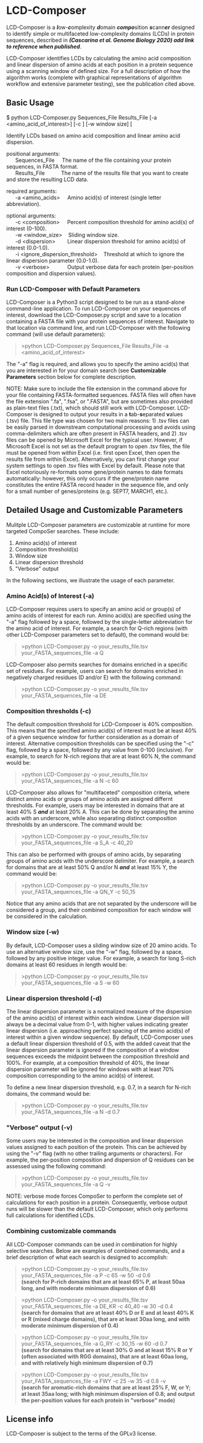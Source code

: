# LCD-Composer
LCD-Composer is a ***l***ow-***c***omplexity ***d***omain ***compo***sition ***s***cann***er*** designed to identify simple or multifaceted low-complexity domains (LCDs) in protein sequences, described in ***(Cascarina et al. Genome Biology 2020) add link to reference when published***.

LCD-Composer identifies LCDs by calculating the amino acid composition and linear dispersion of amino acids at each position in a protein sequence using a scanning window of defined size. For a full description of how the algorithm works (complete with graphical representations of algorithm workflow and extensive parameter testing), see the publication cited above.
<br/>
## Basic Usage
$ python LCD-Composer.py Sequences_File Results_File [-a <amino_acid_of_interest>] [-c <composition threshold>] [-w window size] [

Identify LCDs based on amino acid composition and linear amino acid dispersion.

positional arguments:<br/>
&nbsp;&nbsp;&nbsp;&nbsp;&nbsp;&nbsp;Sequences_File &nbsp;&nbsp;&nbsp;&nbsp;The name of the file containing your protein sequences, in FASTA format.<br/>
&nbsp;&nbsp;&nbsp;&nbsp;&nbsp;&nbsp;Results_File &nbsp;&nbsp;&nbsp;&nbsp;&nbsp;&nbsp;&nbsp;&nbsp;&nbsp;&nbsp;The name of the results file that you want to create and store the resulting LCD data.

required arguments:<br/>
&nbsp;&nbsp;&nbsp;&nbsp;&nbsp;&nbsp;-a <amino_acids> &nbsp;&nbsp;&nbsp;&nbsp;Amino acid(s) of interest (single letter abbreviation).<br/>

optional arguments:<br/>
&nbsp;&nbsp;&nbsp;&nbsp;&nbsp;&nbsp;-c \<composition> &nbsp;&nbsp;&nbsp;&nbsp;Percent composition threshold for amino acid(s) of interest (0-100).<br/>
&nbsp;&nbsp;&nbsp;&nbsp;&nbsp;&nbsp;-w <window_size> &nbsp;&nbsp;&nbsp;Sliding window size.<br/>
&nbsp;&nbsp;&nbsp;&nbsp;&nbsp;&nbsp;-d \<dispersion> &nbsp;&nbsp;&nbsp;&nbsp;&nbsp;&nbsp;&nbsp;Linear dispersion threshold for amino acid(s) of interest (0.0-1.0).<br/>
&nbsp;&nbsp;&nbsp;&nbsp;&nbsp;&nbsp;-i <ignore_dispersion_threshold> &nbsp;&nbsp;&nbsp;Threshold at which to ignore the linear dispersion parameter (0.0-1.0).<br/>
&nbsp;&nbsp;&nbsp;&nbsp;&nbsp;&nbsp;-v \<verbose> &nbsp;&nbsp;&nbsp;&nbsp;&nbsp;&nbsp;&nbsp;&nbsp;&nbsp;&nbsp;&nbsp;Output verbose data for each protein (per-position composition and dispersion values).<br/>

### Run LCD-Composer with Default Parameters
LCD-Composer is a Python3 script designed to be run as a stand-alone command-line application. To run LCD-Composer on your sequences of interest, download the LCD-Composer.py script and save to a location containing a FASTA file with your protein sequences of interest. Navigate to that location via command line, and run LCD-Composer with the following command (will use default parameters):

> \>python LCD-Composer.py Sequences_File Results_File -a <amino_acid_of_interest>

The "-a" flag is required, and allows you to specify the amino acid(s) that you are interested in for your domain search (see **Customizable Parameters** section below for complete description.

NOTE: Make sure to include the file extension in the command above for your file containing FASTA-formatted sequences. FASTA files will often have the file extension ".fa", ".fsa", or ".FASTA", but are sometimes also provided as plain-text files (.txt), which should still work with LCD-Composer. LCD-Composer is designed to output your results in a **t**ab-**s**eparated **v**alues (.tsv) file. This file type was chosen for two main reasons: 1) .tsv files can be easily parsed in downstream computational processing and avoids using comma-delimiters which are often present in FASTA headers, and 2) .tsv files can be opened by Microsoft Excel for the typical user. However, if Microsoft Excel is not set as the default program to open .tsv files, the file must be opened from *within* Excel (i.e. first open Excel, then open the results file from within Excel). Alternatively, you can first change your system settings to open .tsv files with Excel by default. Please note that Excel notoriously re-formats some gene/protein names to date formats automatically: however, this only occurs if the gene/protein name constitutes the entire FASTA record header in the sequence file, and only for a small number of genes/proteins (e.g. SEPT7, MARCH1, etc.).

## Detailed Usage and Customizable Parameters
Mulitple LCD-Composer parameters are customizable at runtime for more targeted CompoSer searches. These include:
1. Amino acid(s) of interest
2. Composition threshold(s)
3. Window size
4. Linear dispersion threshold
5. "Verbose" output

In the following sections, we illustrate the usage of each parameter.
<br/>
### Amino Acid(s) of Interest (-a)
LCD-Composer requires users to specify an amino acid or group(s) of amino acids of interest for each run. Amino acid(s) are specified using the "-a" flag followed by a space, followed by the single-letter abbreviation for the amino acid of interest. For example, a search for Q-rich regions (with other LCD-Composer parameters set to default), the command would be:

> \>python LCD-Composer.py -o your_results_file.tsv your_FASTA_sequences_file -a Q

LCD-Composer also permits searches for domains enriched in a specific set of residues. For example, users can search for domains enriched in negatively charged residues (D and/or E) with the following command:

> \>python LCD-Composer.py -o your_results_file.tsv your_FASTA_sequences_file -a DE

### Composition thresholds (-c)
The default composition threshold for LCD-Composer is 40% composition. This means that the specified amino acid(s) of interest must be at least 40% of a given sequence window for further consideration as a domain of interest. Alternative composition thresholds can be specified using the "-c" flag, followed by a space, followed by any value from 0-100 (inclusive). For example, to search for N-rich regions that are at least 60% N, the command would be:

> \>python LCD-Composer.py -o your_results_file.tsv your_FASTA_sequences_file -a N -c 60

LCD-Composer also allows for "multifaceted" composition criteria, where distinct amino acids or groups of amino acids are assigned differnt thresholds. For example, users may be interested in domains that are at least 40% S ***and*** at least 20% A. This can be done by separating the amino acids with an underscore, while also separating distinct composition thresholds by an underscore. The command would be:

> \>python LCD-Composer.py -o your_results_file.tsv your_FASTA_sequences_file -a S_A -c 40_20

This can also be performed with groups of amino acids, by separating groups of amino acids with the underscore delimiter. For example, a search for domains that are at least 50% Q and/or N ***and*** at least 15% Y, the command would be:

> \>python LCD-Composer.py -o your_results_file.tsv your_FASTA_sequences_file -a QN_Y -c 50_15

Notice that any amino acids that are not separated by the underscore will be considered a group, and their combined composition for each window will be considered in the calculation.

### Window size (-w)
By default, LCD-Composer uses a sliding window size of 20 amino acids. To use an alternative window size, use the "-w" flag, followed by a space, followed by any positive integer value. For example, a search for long S-rich domains at least 60 residues in length would be:

> \>python LCD-Composer.py -o your_results_file.tsv your_FASTA_sequences_file -a S -w 60

### Linear dispersion threshold (-d)
The linear dispersion parameter is a normalized measure of the dispersion of the amino acid(s) of interest within each window. Linear dispersion will always be a decimal value from 0-1, with higher values indicating greater linear dispersion (i.e. approaching perfect spacing of the amino acid(s) of interest within a given window sequence). By default, LCD-Composer uses a default linear dispersion threshold of 0.5, with the added caveat that the linear dispersion parameter is ignored if the composition of a window sequences exceeds the midpoint between the composition threshold and 100%. For example, at a composition threshold of 40%, the linear dispersion parameter will be ignored for windows with at least 70% composition corresponding to the amino acid(s) of interest.

To define a new linear dispersion threshold, e.g. 0.7, in a search for N-rich domains, the command would be:

> \>python LCD-Composer.py -o your_results_file.tsv your_FASTA_sequences_file -a N -d 0.7

### "Verbose" output (-v)
Some users may be interested in the composition and linear dispersion values assigned to each position of the protein. This can be achieved by using the "-v" flag (with no other trailing arguments or characters). For example, the per-position composition and dispersion of Q residues can be assessed using the following command:

> \>python LCD-Composer.py -o your_results_file.tsv your_FASTA_sequences_file -a Q -v

NOTE: verbose mode forces CompoSer to perform the complete set of calculations for each position in a protein. Consequently, verbose output runs will be slower than the default LCD-Composer, which only performs full calculations for identified LCDs.

### Combining customizable commands
All LCD-Composer commands can be used in combination for highly selective searches. Below are examples of combined commands, and a brief description of what each search is designed to accomplish:

> \>python LCD-Composer.py -o your_results_file.tsv your_FASTA_sequences_file -a P -c 65 -w 50 -d 0.6
<br/>__(search for P-rich domains that are at least 65% P, at least 50aa long, and with moderate minimum dispersion of 0.6)__

> \>python LCD-Composer.py -o your_results_file.tsv your_FASTA_sequences_file -a DE_KR -c 40_40 -w 30 -d 0.4
<br/>__(search for domains that are at least 40% D or E **and** at least 40% K or R (mixed charge domains), that are at least 30aa long, and with moderate minimum dispersion of 0.4)__

> \>python LCD-Composer.py -o your_results_file.tsv your_FASTA_sequences_file -a G_RY -c 30_15 -w 60 -d 0.7
<br/>__(search for domains that are at least 30% G **and** at least 15% R or Y (often associated with RGG domains), that are at least 60aa long, and with relatively high minimum dispersion of 0.7)__

> \>python LCD-Composer.py -o your_results_file.tsv your_FASTA_sequences_file -a FWY -c 25 -w 35 -d 0.8 -v
<br/>__(search for aromatic-rich domains that are at least 25% F, W, or Y; at least 35aa long; with high minimum dispersion of 0.8; and output the per-position values for each protein in "verbose" mode)__

## License info
LCD-Composer is subject to the terms of the GPLv3 license.
